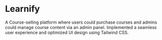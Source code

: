 # Learnify
A Course-selling platform where users could purchase courses and admins could manage course  content via an admin panel. Implemented a seamless user experience and optimized UI design using Tailwind CSS. 
